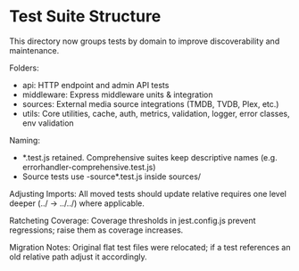Test Suite Structure
====================

This directory now groups tests by domain to improve discoverability and maintenance.

Folders:
 - api: HTTP endpoint and admin API tests
 - middleware: Express middleware units & integration
 - sources: External media source integrations (TMDB, TVDB, Plex, etc.)
 - utils: Core utilities, cache, auth, metrics, validation, logger, error classes, env validation

Naming:
 - *.test.js retained. Comprehensive suites keep descriptive names (e.g. errorhandler-comprehensive.test.js)
 - Source tests use <name>-source*.test.js inside sources/

Adjusting Imports:
 All moved tests should update relative requires one level deeper (../ -> ../../) where applicable.

Ratcheting Coverage:
 Coverage thresholds in jest.config.js prevent regressions; raise them as coverage increases.

Migration Notes:
 Original flat test files were relocated; if a test references an old relative path adjust it accordingly.
